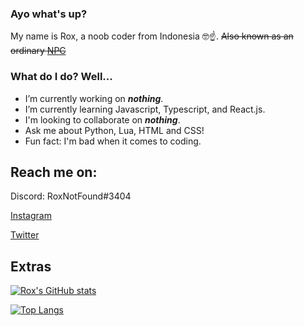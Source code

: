 ### Ayo what's up?
My name is Rox, a noob coder from Indonesia 🤓☝️. ~~Also known as an ordinary [NPC](https://en.wikipedia.org/wiki/NPC_(meme))~~


### What do I do? Well...
- I’m currently working on ***nothing***.
- I’m currently learning Javascript, Typescript, and React.js.
- I'm looking to collaborate on ***nothing***.
- Ask me about Python, Lua, HTML and CSS!
- Fun fact: I'm bad when it comes to coding.


## Reach me on:
Discord: RoxNotFound#3404

[Instagram](https://www.instagram.com/roxwithfx/)

[Twitter](https://twitter.com/RoxWithFX)


## Extras
[![Rox's GitHub stats](https://github-readme-stats.vercel.app/api?username=RoxWithFX&show_icons=true&theme=tokyonight)](https://github.com/anuraghazra/github-readme-stats)

[![Top Langs](https://github-readme-stats.vercel.app/api/top-langs/?username=RoxWithFX&layout=pie)](https://github.com/anuraghazra/github-readme-stats)
